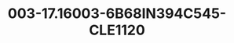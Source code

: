 ---
title: 003-17.16003-6B68IN394C545-CLE1120
image: 003-17.16003-6B68IN394C545-CLE1120.jpg
brand: sposo
layout: vestito
---